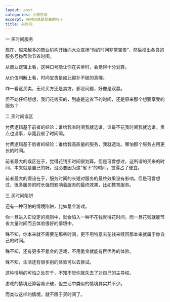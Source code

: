 ```yaml
---
layout: post
categories: 小狼杂谈
excerpt: 买时间总是划算的吗？
title: 买时间
---
```


一 买时间服务

现在，越来越多的商业机构开始向大众宣扬“你的时间非常宝贵”，然后推出各自的服务号称帮你节省时间。

从商业逻辑上看，这种口号能让你在买单时，会觉得十分划算。

从价值判断上看，时间宝贵是如此颠扑不破的真理。

咋一看这买卖，无论买方还是卖方，都没问题，好像是双赢。

但不妨仔细想想，我们花钱买的，到底是这省下的时间，还是原来那个想要享受的服务？

二 买时间误区

付费逻辑基于前者的结论：谁给我省时间我就选谁，谁最不花我时间我就选谁。贵点也没事，毕竟我省了时间啊。

付费逻辑基于后者的结论：谁给我高质量的服务，我就选谁。哪怕那个服务占用更长的时间。

前者最大的误区在于，觉得花钱买时间很划算。但是可曾想过，这所谓的买来的时间，本来就是自己的呀。没必要因为这“省下”的时间，觉得占了便宜。

前者最大的假设在于，服务时间的长短对服务的最终效果没有影响。但是可曾想过，很多服务的时长强烈影响着服务的最终效果，比如教育服务。

三 买时间陷阱

还有一种可怕的情境陷阱，比如氪金游戏。

你一旦进入它设定的规则中，就会陷入一种不花钱就得花时间，而一旦花钱就能节省大量时间而且体验很好的情境中。

殊不知，你本来就不需要花那些时间，更不用特意去花钱来赎回那本来就属于你自己的时间。

殊不知，还有更多不氪金的游戏，不用氪金就能有巨优秀的体验。

殊不知，生活还有很多别的体验可以去尝试。

这种情境的可怕之处在于，不知不觉你就失去了对自己的主导权。

游戏的情境还算容易识破，但生活中类似的情境其实并不少。

而类似这样的情境，就不限于买时间了。
